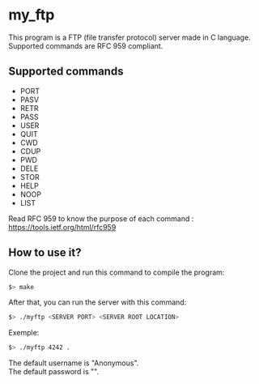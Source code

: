 # my_ftp
This program is a FTP (file transfer protocol) server made in C language.  
Supported commands are RFC 959 compliant.

## Supported commands
* PORT
* PASV
* RETR
* PASS
* USER
* QUIT
* CWD
* CDUP
* PWD
* DELE
* STOR
* HELP
* NOOP
* LIST

Read RFC 959 to know the purpose of each command : https://tools.ietf.org/html/rfc959

## How to use it?
Clone the project and run this command to compile the program:
```sh
$> make
```
After that, you can run the server with this command:
```sh
$> ./myftp <SERVER PORT> <SERVER ROOT LOCATION>
```
Exemple:
```sh
$> ./myftp 4242 .
```

The default username is "Anonymous".  
The default password is "".
